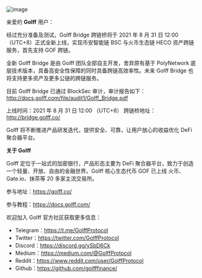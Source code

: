 ![image](http://docs.golff.com/blog/page/5.png)

亲爱的 **Golff** 用户：

经过充分准备及测试，Golff Bridge 跨链桥将于 2021 年 8 月 31 日 12:00 （UTC+8）正式全新上线，实现币安智能链 BSC 与火币生态链 HECO 资产跨链服务，首先支持 GOF 跨链。

全新 Golff Bridge 是由 Golff 团队全部自主开发，舍弃原有基于 PolyNetwork 底层技术版本，具备高安全性保障的同时具备跨链高效率性。未来 Golff Bridge 也将支持更多资产及更多公链的跨链服务。

目前 Golff Bridge 已通过 BlockSec 审计，审计报告如下：
http://docs.golff.com/file/audit1/Golff_Bridge.pdf

上线时间：2021 年 8 月 31 日 12:00 （UTC+8）
跨链桥地址：http://bridge.golff.co/

Golff 将不断推进产品研发迭代，提供安全、可靠，让用户放心的收益优化 DeFi 聚合器平台。

**关于 Golff**

Golff 定位于一站式的加密银行，产品形态主要为 DeFi 聚合器平台，致力于创造一个轻量、开放、自由的金融世界。Golff 核心生态代币 GOF 已上线 火币、Gate.io、抹茶等 20 多家主流交易所。

参与地址：https://golff.co/

参与教程：https://docs.golff.com/

欢迎加入 Golff 官方社区获取更多信息：

- Telegram：https://t.me/GolffProtocol
- Twitter：https://twitter.com/GolffProtocol
- Discord：https://discord.gg/ySbD6Ck
- Medium：https://medium.com/@GolffProtocol
- Reddit：https://www.reddit.com/user/GolffProtocol
- Github：https://github.com/golfffinance/
